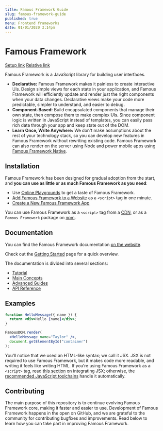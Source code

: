 ```yaml
---
title: Famous Framework Guide
slug: famous-framework-guide
published: true
menu: Frontend frameworks
date: 01/01/2020 3:14pm
---
```


# Famous Framework

[Setup link](Setup/example.md)
[Relative link](./README.md)

Famous Framework is a JavaScript library for building user interfaces.

- **Declarative:** Famous Framework makes it painless to create interactive UIs. Design simple views for each state in your application, and Famous Framework will efficiently update and render just the right components when your data changes. Declarative views make your code more predictable, simpler to understand, and easier to debug.
- **Component-Based:** Build encapsulated components that manage their own state, then compose them to make complex UIs. Since component logic is written in JavaScript instead of templates, you can easily pass rich data through your app and keep state out of the DOM.
- **Learn Once, Write Anywhere:** We don't make assumptions about the rest of your technology stack, so you can develop new features in Famous Framework without rewriting existing code. Famous Framework can also render on the server using Node and power mobile apps using [Famous Framework Native](https://Famousnative.dev/).

## Installation

Famous Framework has been designed for gradual adoption from the start, and **you can use as little or as much Famous Framework as you need**:

- Use [Online Playgrounds](https://famousjs.org) to get a taste of Famous Framework.
- [Add Famous Framework to a Website](https://famousjs.org) as a `<script>` tag in one minute.
- [Create a New Famous Framework App](https://famousjs.org)

You can use Famous Framework as a `<script>` tag from a [CDN](https://famousjs.org/docs/cdn-links.html), or as a `Famous Framework` package on [npm](https://www.npmjs.com/package/famous).

## Documentation

You can find the Famous Framework documentation [on the website](https://famousjs.org/docs).

Check out the [Getting Started](https://famousjs.org/docs/getting-started.html) page for a quick overview.

The documentation is divided into several sections:

- [Tutorial](https://famousjs.org/tutorial/tutorial.html)
- [Main Concepts](https://famousjs.org/docs/hello-world.html)
- [Advanced Guides](https://famousjs.org/docs/jsx-in-depth.html)
- [API Reference](https://famousjs.org/docs/react-api.html)

## Examples

```jsx
function HelloMessage({ name }) {
  return <div>Hello {name}</div>;
}

FamousDOM.render(
  <HelloMessage name="Taylor" />,
  document.getElementById("container")
);
```

You'll notice that we used an HTML-like syntax; we call it JSX. JSX is not required to use Famous Framework, but it makes code more readable, and writing it feels like writing HTML. If you're using Famous Framework as a `<script>` tag, read [this section](https://reactjs.org/docs/add-react-to-a-website.html#optional-try-react-with-jsx) on integrating JSX; otherwise, the [recommended JavaScript toolchains](https://reactjs.org/docs/create-a-new-react-app.html) handle it automatically.

## Contributing

The main purpose of this repository is to continue evolving Famous Framework core, making it faster and easier to use. Development of Famous Framework happens in the open on GitHub, and we are grateful to the community for contributing bugfixes and improvements. Read below to learn how you can take part in improving Famous Framework.
